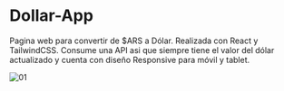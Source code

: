 # Dollar-App

Pagina web para convertir de $ARS a Dólar.
Realizada con React y TailwindCSS. Consume una API asi que siempre tiene el valor del dólar actualizado y cuenta con diseño Responsive para móvil y tablet.

![01](https://res.cloudinary.com/demf45vva/image/upload/v1685535960/dolar-app_eehswv.jpg)
